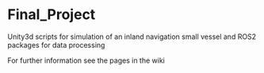 # Final_Project
Unity3d scripts for simulation of an inland navigation small vessel and ROS2 packages for data processing

For further information see the pages in the wiki
